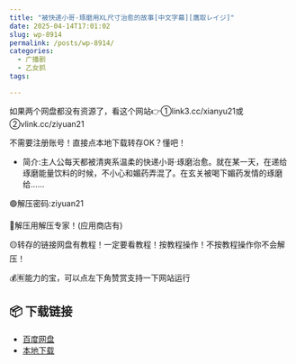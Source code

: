 ```yaml
---
title: "被快递小哥·琢磨用XL尺寸治愈的故事[中文字幕][鷹取レイジ]"
date: 2025-04-14T17:01:02
slug: wp-8914
permalink: /posts/wp-8914/
categories:
  - 广播剧
  - 乙女抓
tags:

---
```


如果两个网盘都没有资源了，看这个网站👉①link3.cc/xianyu21或②vlink.cc/ziyuan21

不需要注册账号！直接点本地下载转存OK？懂吧！

*   简介:主人公每天都被清爽系温柔的快递小哥·琢磨治愈。就在某一天，在递给琢磨能量饮料的时候，不小心和媚药弄混了。在玄关被喝下媚药发情的琢磨给……

🟢解压密码:ziyuan21

🔵解压用解压专家！(应用商店有)

🟡转存的链接网盘有教程！一定要看教程！按教程操作！不按教程操作你不会解压！

💰🈶能力的宝，可以点左下角赞赏支持一下网站运行

## 📦 下载链接
- [百度网盘](https://blziyuan21.com/pay-download/8914?key=a49a46c703&down_id=0)
- [本地下载](https://blziyuan21.com/pay-download/8914?key=a49a46c703&down_id=1)

